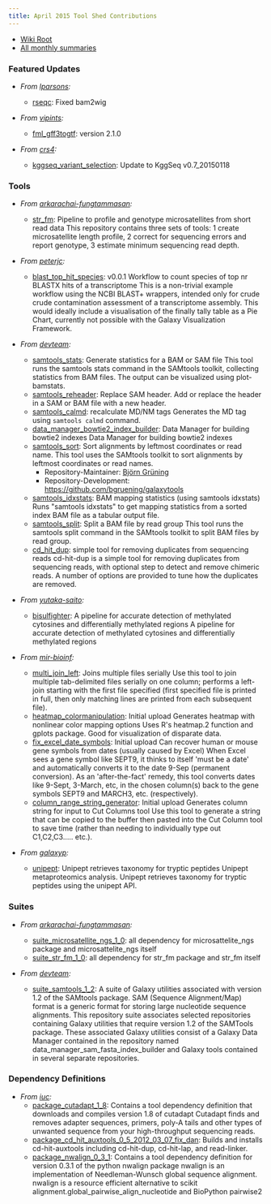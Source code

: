 ```yaml
---
title: April 2015 Tool Shed Contributions
---
```

* [Wiki Root](/src/toolshed/index.md)
* [All monthly summaries](/src/toolshed/contributions/index.md)

### Featured Updates

* *From [lparsons](https://toolshed.g2.bx.psu.edu/view/nilesh):*
  * [rseqc](https://toolshed.g2.bx.psu.edu/view/nilesh/rseqc): Fixed bam2wig

* *From [vipints](https://toolshed.g2.bx.psu.edu/view/vipints):*
  * [fml_gff3togtf](https://toolshed.g2.bx.psu.edu/view/vipints/fml_gff3togtf): version 2.1.0

* *From [crs4](https://toolshed.g2.bx.psu.edu/view/crs4):*
  * [kggseq_variant_selection](https://toolshed.g2.bx.psu.edu/view/crs4/kggseq_variant_selection): Update to KggSeq v0.7_20150118

### Tools

* *From [arkarachai-fungtammasan](https://toolshed.g2.bx.psu.edu/view/arkarachai-fungtammasan):*
  * [str_fm](https://toolshed.g2.bx.psu.edu/view/arkarachai-fungtammasan/str_fm): Pipeline to profile and genotype microsatellites from short read data This repository contains three sets of tools: 1 create microsatellite length profile, 2 correct for sequencing errors and report genotype, 3 estimate minimum sequencing read depth.

* *From [peterjc](https://toolshed.g2.bx.psu.edu/view/peterjc):*
  * [blast_top_hit_species](https://toolshed.g2.bx.psu.edu/view/peterjc/blast_top_hit_species): v0.0.1 Workflow to count species of top nr BLASTX hits of a transcriptome This is a non-trivial example workflow using the NCBI BLAST+ wrappers, intended only for crude crude contamination assessment of a transcriptome assembly. This would ideally include a visualisation of the finally tally table as a Pie Chart, currently not possible with the Galaxy Visualization Framework.

* *From [devteam](https://toolshed.g2.bx.psu.edu/view/devteam):*
  * [samtools_stats](https://toolshed.g2.bx.psu.edu/view/devteam/samtools_stats): Generate statistics for a BAM or SAM file This tool runs the samtools stats command in the SAMtools toolkit, collecting statistics from BAM files. The output can be visualized using plot-bamstats.
  * [samtools_reheader](https://toolshed.g2.bx.psu.edu/view/devteam/samtools_reheader): Replace SAM header. Add or replace the header in a SAM or BAM file with a new header.
  * [samtools_calmd](https://toolshed.g2.bx.psu.edu/view/devteam/samtools_calmd): recalculate MD/NM tags Generates the MD tag using ``samtools calmd`` command.
  * [data_manager_bowtie2_index_builder](https://toolshed.g2.bx.psu.edu/view/devteam/data_manager_bowtie2_index_builder): Data Manager for building bowtie2 indexes Data Manager for building bowtie2 indexes
  * [samtools_sort](https://toolshed.g2.bx.psu.edu/view/devteam/samtools_sort): Sort alignments by leftmost coordinates or read name. This tool uses the SAMtools toolkit to sort alignments by leftmost coordinates or read names.
    * Repository-Maintainer: [Bj&ouml;rn Gr&uuml;ning](/people/bjoern-gruening/)
    * Repository-Development: https://github.com/bgruening/galaxytools
  * [samtools_idxstats](https://toolshed.g2.bx.psu.edu/view/devteam/samtools_idxstats): BAM mapping statistics (using samtools idxstats) Runs "samtools idxstats" to get mapping statistics from a sorted index BAM file as a tabular output file.
  * [samtools_split](https://toolshed.g2.bx.psu.edu/view/devteam/samtools_split):  Split a BAM file by read group This tool runs the samtools split command in the SAMtools toolkit to split BAM files by read group.
  * [cd_hit_dup](https://toolshed.g2.bx.psu.edu/view/devteam/cd_hit_dup): simple tool for removing duplicates from sequencing reads  cd-hit-dup is a simple tool for removing duplicates from sequencing reads, with optional step to detect and remove chimeric reads. A number of options are provided to tune how the duplicates are removed.

* *From [yutaka-saito](https://toolshed.g2.bx.psu.edu/view/yutaka-saito):*
  * [bisulfighter](https://toolshed.g2.bx.psu.edu/view/yutaka-saito/bisulfighter): A pipeline for accurate detection of methylated cytosines and differentially methylated regions A pipeline for accurate detection of methylated cytosines and differentially methylated regions

* *From [mir-bioinf](https://toolshed.g2.bx.psu.edu/view/mir-bioinf):*
  * [multi_join_left](https://toolshed.g2.bx.psu.edu/view/mir-bioinf/multi_join_left): Joins multiple files serially Use this tool to join multiple tab-delimited files serially on one column; performs a left-join starting with the first file specified (first specified file is printed in full, then only matching lines are printed from each subsequent file).
  * [heatmap_colormanipulation](https://toolshed.g2.bx.psu.edu/view/mir-bioinf/heatmap_colormanipulation): Initial upload Generates heatmap with nonlinear color mapping options Uses R's heatmap.2 function and gplots package. Good for visualization of disparate data.
  * [fix_excel_date_symbols](https://toolshed.g2.bx.psu.edu/view/mir-bioinf/fix_excel_date_symbols): Initial upload Can recover human or mouse gene symbols from dates (usually caused by Excel) When Excel sees a gene symbol like SEPT9, it thinks to itself 'must be a date' and automatically converts it to the date 9-Sep (permanent conversion). As an 'after-the-fact' remedy, this tool converts dates like 9-Sept, 3-March, etc, in the chosen column(s) back to the gene symbols SEPT9 and MARCH3, etc. (respectively).
  * [column_range_string_generator](https://toolshed.g2.bx.psu.edu/view/mir-bioinf/column_range_string_generator): Initial upload Generates column string for input to Cut Columns tool Use this tool to generate a string that can be copied to the buffer then pasted into the Cut Column tool to save time (rather than needing to individually type out C1,C2,C3..... etc.).

* *From [galaxyp](https://toolshed.g2.bx.psu.edu/view/galaxyp):*
  * [unipept](https://toolshed.g2.bx.psu.edu/view/galaxyp/unipept): Unipept retrieves taxonomy for tryptic peptides Unipept metaproteomics analysis. Unipept retrieves taxonomy for tryptic peptides using the unipept API.

### Suites

* *From [arkarachai-fungtammasan](https://toolshed.g2.bx.psu.edu/view/arkarachai-fungtammasan):*
  * [suite_microsatellite_ngs_1_0](https://toolshed.g2.bx.psu.edu/view/arkarachai-fungtammasan/suite_microsatellite_ngs_1_0): all dependency for microsattelite\_ngs package and microsattelite_ngs itself
  * [suite_str_fm_1_0](https://toolshed.g2.bx.psu.edu/view/arkarachai-fungtammasan/suite_str_fm_1_0): all dependency for str\_fm package and str\_fm itself

* *From [devteam](https://toolshed.g2.bx.psu.edu/view/devteam):*
  * [suite_samtools_1_2](https://toolshed.g2.bx.psu.edu/view/devteam/suite_samtools_1_2): A suite of Galaxy utilities associated with version 1.2 of the SAMtools package. SAM (Sequence Alignment/Map) format is a generic format for storing large nucleotide sequence alignments. This repository suite associates selected repositories containing Galaxy utilities that require version 1.2 of the SAMTools package. These associated Galaxy utilities consist of a Galaxy Data Manager contained in the repository named data\_manager\_sam\_fasta\_index\_builder and Galaxy tools contained in several separate repositories.

### Dependency Definitions

* *From [iuc](https://toolshed.g2.bx.psu.edu/view/iuc):*
  * [package_cutadapt_1_8](https://toolshed.g2.bx.psu.edu/view/iuc/package_cutadapt_1_8): Contains a tool dependency definition that downloads and compiles version 1.8 of cutadapt Cutadapt finds and removes adapter sequences, primers, poly-A tails and other types of unwanted sequence from your high-throughput sequencing reads.
  * [package_cd_hit_auxtools_0_5_2012_03_07_fix_dan](https://toolshed.g2.bx.psu.edu/view/iuc/package_cd_hit_auxtools_0_5_2012-03-07_fix_dan): Builds and installs cd-hit-auxtools including cd-hit-dup, cd-hit-lap, and read-linker.
  * [package_nwalign_0_3_1](https://toolshed.g2.bx.psu.edu/view/iuc/package_nwalign_0_3_1): Contains a tool dependency definition for version 0.3.1 of the python nwalign package nwalign is an implementation of Needleman-Wunsch global sequence alignment. nwalign is a resource efficient alternative to scikit alignment.global\_pairwise\_align\_nucleotide and BioPython pairwise2
